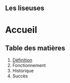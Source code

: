 ## Les liseuses

# Accueil


## Table des matières
1. [Définition](définition.md)
2. Fonctionnement
3. Historique
4. Succès
